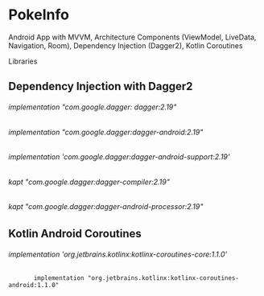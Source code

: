 # PokeInfo
Android App with MVVM, Architecture Components (ViewModel, LiveData, Navigation, Room), Dependency Injection (Dagger2), Kotlin Coroutines


Libraries

## Dependency Injection with Dagger2
###### implementation "com.google.dagger: dagger:2.19"
###### implementation "com.google.dagger:dagger-android:2.19"
###### implementation 'com.google.dagger:dagger-android-support:2.19'
###### kapt "com.google.dagger:dagger-compiler:2.19"
###### kapt "com.google.dagger:dagger-android-processor:2.19"

## Kotlin Android Coroutines
######     implementation 'org.jetbrains.kotlinx:kotlinx-coroutines-core:1.1.0'
           implementation "org.jetbrains.kotlinx:kotlinx-coroutines-android:1.1.0"
